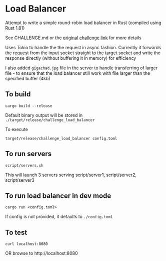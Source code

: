 # Load Balancer

Attempt to write a simple round-robin load balancer in Rust (compiled using Rust 1.81)

See CHALLENGE.md or the [original challenge link](https://codingchallenges.fyi/challenges/challenge-load-balancer/)
for more details

Uses Tokio to handle the the request in async fashion. Currently it forwards
the request from the input socket straight to the target socket and write
the response directly (without buffering it in memory) for efficiency

I also added `gigachad.jpg` file in the server to handle transferring of larger
file - to ensure that the load balancer still work with file larger than
the specified buffer (4kb)

## To build

```
cargo build --release
```

Default binary output will be stored in `./target/release/challenge_load_balancer`

To execute

```
target/release/challenge_load_balancer config.toml
```

## To run servers

```
script/servers.sh
```

This will launch 3 servers serving script/server1, script/server2, script/server3

## To run load balancer in dev mode

```
cargo run <config.toml>
```

If config is not provided, it defaults to `./config.toml`

## To test

```
curl localhost:8080
```

OR browse to http://localhost:8080
